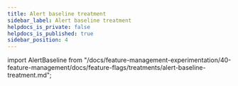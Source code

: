 ```yaml
---
title: Alert baseline treatment
sidebar_label: Alert baseline treatment
helpdocs_is_private: false
helpdocs_is_published: true
sidebar_position: 4
---
```


import AlertBaseline from "/docs/feature-management-experimentation/40-feature-management/docs/feature-flags/treatments/alert-baseline-treatment.md";

<AlertBaseline />